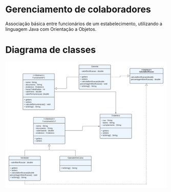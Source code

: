 # Gerenciamento de colaboradores

Associação básica entre funcionários de um estabelecimento, utilizando a linguagem Java com Orientação a Objetos.

# Diagrama de classes

![](https://github.com/pedronb/Gerenciamento-Colaboradores/blob/master/images/DiagramaClasses.png)
